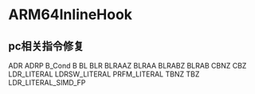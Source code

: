 # ARM64InlineHook
## pc相关指令修复
  ADR
  ADRP
  B_Cond
  B
  BL
  BLR
  BLRAAZ
  BLRAA
  BLRABZ
  BLRAB
  CBNZ
  CBZ
  LDR_LITERAL
  LDRSW_LITERAL
  PRFM_LITERAL
  TBNZ
  TBZ
  LDR_LITERAL_SIMD_FP

